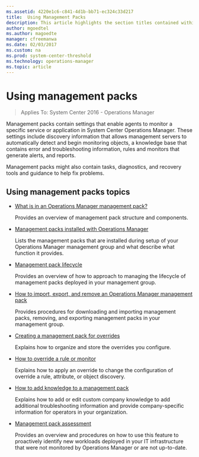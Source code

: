 ```yaml
---
ms.assetid: 4220e1c6-c841-4d1b-bb71-ec324c33d217
title:  Using Management Packs
description: This article highlights the section titles contained within this section of the Operations Manager 2016 documentation.
author: mgoedtel
ms.author: magoedte
manager: cfreemanwa
ms.date: 02/03/2017
ms.custom: na
ms.prod: system-center-threshold
ms.technology: operations-manager
ms.topic: article
---
```


# Using management packs

>Applies To: System Center 2016 - Operations Manager

Management packs contain settings that enable agents to monitor a specific service or application in System Center Operations Manager. These settings include discovery information that allows management servers to automatically detect and begin monitoring objects, a knowledge base that contains error and troubleshooting information, rules and monitors that generate alerts, and reports.

Management packs might also contain tasks, diagnostics, and recovery tools and guidance to help fix problems.

## Using management packs topics

-   [What is in an Operations Manager management pack?](what-is-in-an-operations-manager-management-pack.md)

    Provides an overview of management pack structure and components.

- [Management packs installed with Operations Manager](management-packs-installed-with-operations-manager.md)

    Lists the management packs that are installed during setup of your Operations Manager management group and what describe what function it provides.

- [Management pack lifecycle](Management-Pack-Lifecycle.md)

    Provides an overview of how to approach to managing the lifecycle of management packs deployed in your management group.

-   [How to import, export, and remove an Operations Manager management pack](how-to-import-remove-export-management-packs.md) 

    Provides procedures for downloading and importing management packs, removing, and exporting management packs in your management group.

-   [Creating a management pack for overrides](how-to-create-a-management-pack-for-overrides.md)

    Explains how to organize and store the overrides you configure.

-   [How to override a rule or monitor](how-to-override-a-rule-or-monitor.md)

    Explains how to apply an override to change the configuration of override a rule, attribute, or object discovery.  
  
-   [How to add knowledge to a management pack](how-to-add-knowledge-to-a-management-pack.md)

    Explains how to add or edit custom company knowledge to add additional troubleshooting information and provide company-specific information for operators in your organization.

-   [Management pack assessment](Management-Pack-Assessment.md)

    Provides an overview and procedures on how to use this feature to proactively identify new workloads deployed in your IT infrastructure that were not monitored by Operations Manager or are not up-to-date.  



